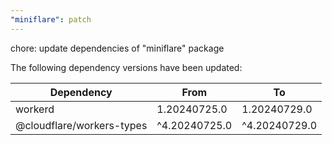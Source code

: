 ```yaml
---
"miniflare": patch
---
```


chore: update dependencies of "miniflare" package

The following dependency versions have been updated:

| Dependency                | From          | To            |
| ------------------------- | ------------- | ------------- |
| workerd                   | 1.20240725.0  | 1.20240729.0  |
| @cloudflare/workers-types | ^4.20240725.0 | ^4.20240729.0 |

